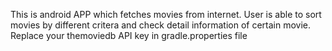 This is android APP which fetches movies from internet. User is able to sort movies by different critera and check detail information of certain movie.
Replace your themoviedb API key in gradle.properties file
